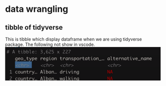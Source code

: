 # data wrangling

## tibble of tidyverse

This is tibble which display dataframe when we are using tidyverse package.
The following not show in vscode.
![tibble](./asset/tibble.drawio.svg)
